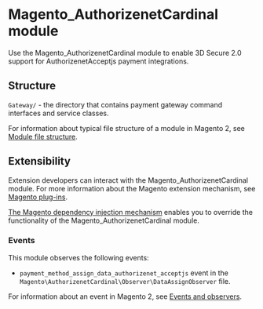 # Magento_AuthorizenetCardinal module

Use the Magento_AuthorizenetCardinal module to enable 3D Secure 2.0 support for AuthorizenetAcceptjs payment integrations.

## Structure

`Gateway/` - the directory that contains payment gateway command interfaces and service classes.

For information about typical file structure of a module in Magento 2, see [Module file structure](https://devdocs.magento.com/guides/v2.3/extension-dev-guide/build/module-file-structure.html#module-file-structure).

## Extensibility

Extension developers can interact with the Magento_AuthorizenetCardinal module. For more information about the Magento extension mechanism, see [Magento plug-ins](https://devdocs.magento.com/guides/v2.3/extension-dev-guide/plugins.html).

[The Magento dependency injection mechanism](https://devdocs.magento.com/guides/v2.3/extension-dev-guide/depend-inj.html) enables you to override the functionality of the Magento_AuthorizenetCardinal module.

### Events
   
This module observes the following events:

- `payment_method_assign_data_authorizenet_acceptjs` event in the `Magento\AuthorizenetCardinal\Observer\DataAssignObserver` file.

For information about an event in Magento 2, see [Events and observers](https://devdocs.magento.com/guides/v2.3/extension-dev-guide/events-and-observers.html#events).
